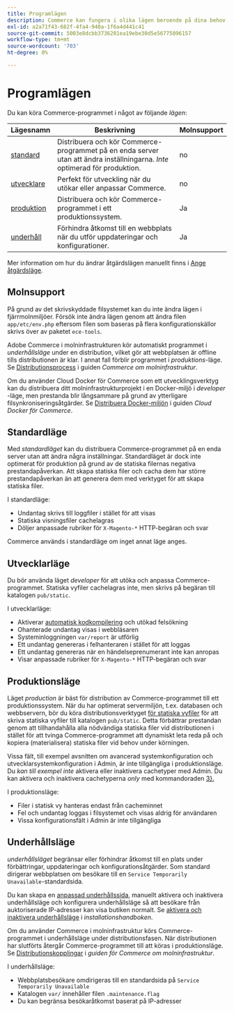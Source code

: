 ```yaml
---
title: Programlägen
description: Commerce kan fungera i olika lägen beroende på dina behov. Visa en detaljerad lista över tillgängliga programlägen.
exl-id: a2a71f43-682f-4fa4-940a-1f6a4d441c41
source-git-commit: 5003e8dcbb3736201ea19ebe30d5e56775096157
workflow-type: tm+mt
source-wordcount: '703'
ht-degree: 0%

---
```


# Programlägen

Du kan köra Commerce-programmet i något av följande _lägen_:

| Lägesnamn | Beskrivning | Molnsupport |
| ------------------------ | ------------------- | ------------- |
| [standard](#default-mode) | Distribuera och kör Commerce-programmet på en enda server utan att ändra inställningarna. _Inte_ optimerad för produktion. | no |
| [utvecklare](#developer-mode) | Perfekt för utveckling när du utökar eller anpassar Commerce. | no |
| [produktion](#production-mode) | Distribuera och kör Commerce-programmet i ett produktionssystem. | Ja |
| [underhåll](#maintenance-mode) | Förhindra åtkomst till en webbplats när du utför uppdateringar och konfigurationer. | Ja |

Mer information om hur du ändrar åtgärdslägen manuellt finns i [Ange åtgärdsläge](../cli/set-mode.md).

## Molnsupport

På grund av det skrivskyddade filsystemet kan du inte ändra lägen i fjärrmolnmiljöer. Försök inte ändra lägen genom att ändra filen `app/etc/env.php` eftersom filen som baseras på flera konfigurationskällor skrivs över av paketet `ece-tools`.

Adobe Commerce i molninfrastrukturen kör automatiskt programmet i _underhållsläge_ under en distribution, vilket gör att webbplatsen är offline tills distributionen är klar. I annat fall förblir programmet i _produktions_-läge. Se [Distributionsprocess](https://experienceleague.adobe.com/docs/commerce-cloud-service/user-guide/develop/deploy/process.html#deploy-phase) i guiden _Commerce om molninfrastruktur_.

Om du använder Cloud Docker för Commerce som ett utvecklingsverktyg kan du distribuera ditt molninfrastrukturprojekt i en Docker-miljö i _developer_ -läge, men prestanda blir långsammare på grund av ytterligare filsynkroniseringsåtgärder. Se [Distribuera Docker-miljön](https://developer.adobe.com/commerce/cloud-tools/docker/deploy/#launch-mode) i guiden _Cloud Docker för Commerce_.

## Standardläge

Med _standardläget_ kan du distribuera Commerce-programmet på en enda server utan att ändra några inställningar. Standardläget är dock inte optimerat för produktion på grund av de statiska filernas negativa prestandapåverkan. Att skapa statiska filer och cacha dem har större prestandapåverkan än att generera dem med verktyget för att skapa statiska filer.

I standardläge:

- Undantag skrivs till loggfiler i stället för att visas
- Statiska visningsfiler cachelagras
- Döljer anpassade rubriker för `X-Magento-*` HTTP-begäran och svar

Commerce används i standardläge om inget annat läge anges.

## Utvecklarläge

Du bör använda läget _developer_ för att utöka och anpassa Commerce-programmet. Statiska vyfiler cachelagras inte, men skrivs på begäran till katalogen `pub/static`.

I utvecklarläge:

- Aktiverar [automatisk kodkompilering](../cli/code-compiler.md) och utökad felsökning
- Ohanterade undantag visas i webbläsaren
- Systeminloggningen `var/report` är utförlig
- Ett undantag genereras i felhanteraren i stället för att loggas
- Ett undantag genereras när en händelseprenumerant inte kan anropas
- Visar anpassade rubriker för `X-Magento-*` HTTP-begäran och svar

## Produktionsläge

Läget _production_ är bäst för distribution av Commerce-programmet till ett produktionssystem. När du har optimerat servermiljön, t.ex. databasen och webbservern, bör du köra distributionsverktyget [för statiska vyfiler](../cli/static-view-file-deployment.md) för att skriva statiska vyfiler till katalogen `pub/static`. Detta förbättrar prestandan genom att tillhandahålla alla nödvändiga statiska filer vid distributionen i stället för att tvinga Commerce-programmet att dynamiskt leta reda på och kopiera (materialisera) statiska filer vid behov under körningen.

Vissa fält, till exempel avsnitten om avancerad systemkonfiguration och utvecklarsystemkonfiguration i Admin, är inte tillgängliga i produktionsläge. Du _kan till exempel inte_ aktivera eller inaktivera cachetyper med Admin. Du kan aktivera och inaktivera cachetyperna _only_ med kommandoraden [3}.](../cli/manage-cache.md#config-cli-subcommands-cache-en)

I produktionsläge:

- Filer i statisk vy hanteras endast från cacheminnet
- Fel och undantag loggas i filsystemet och visas aldrig för användaren
- Vissa konfigurationsfält i Admin är inte tillgängliga

## Underhållsläge

_underhållsläget_ begränsar eller förhindrar åtkomst till en plats under förbättringar, uppdateringar och konfigurationsåtgärder. Som standard dirigerar webbplatsen om besökare till en `Service Temporarily Unavailable`-standardsida.

Du kan skapa en [anpassad underhållssida](../../upgrade/troubleshooting/maintenance-mode-options.md), manuellt aktivera och inaktivera underhållsläge och konfigurera underhållsläge så att besökare från auktoriserade IP-adresser kan visa butiken normalt. Se [aktivera och inaktivera underhållsläge](../../installation/tutorials/maintenance-mode.md) i _installationshandboken_.

Om du använder Commerce i molninfrastruktur körs Commerce-programmet i underhållsläge under distributionsfasen. När distributionen har slutförts återgår Commerce-programmet till att köras i produktionsläge. Se [Distributionskopplingar](https://experienceleague.adobe.com/docs/commerce-cloud-service/user-guide/develop/deploy/best-practices.html#phase-5%3A-deployment-hooks) i _guiden för Commerce om molninfrastruktur_.

I underhållsläge:

- Webbplatsbesökare omdirigeras till en standardsida på `Service Temporarily Unavailable`
- Katalogen `var/` innehåller filen `.maintenance.flag`
- Du kan begränsa besökaråtkomst baserat på IP-adresser
